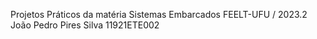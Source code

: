 Projetos Práticos da matéria Sistemas Embarcados FEELT-UFU / 2023.2
João Pedro Pires Silva 11921ETE002
